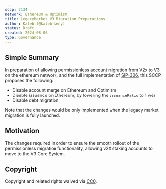 ```yaml
---
sccp: 2134
network: Ethereum & Optimism
title: LegacyMarket V3 Migration Preparations
author: Kaleb (@kaleb-keny)
status: Draft
created: 2024-08-06
type: Governance
---
```


<!--You can leave these HTML comments in your merged SCCP and delete the visible duplicate text guides, they will not appear and may be helpful to refer to if you edit it again. This is the suggested template for new SCCPs. Note that an SCCP number will be assigned by an editor. When opening a pull request to submit your SCCP, please use an abbreviated title in the filename, `sccp-draft_title_abbrev.md`. The title should be 44 characters or less.-->

## Simple Summary

<!--"If you can't explain it simply, you don't understand it well enough." Provide a simplified and layman-accessible explanation of the SCCP.-->

In preparation of allowing permissionless account migration from V2x to V3 on the ethereum network, and the full implementation of [SIP-306](https://sips.synthetix.io/sips/sip-306/), this SCCP proposes the following:
- Disable account merge on Ethereum and Optimism
- Disable issuance on Ethereum, by lowering the `issuanceRatio` to 1 wei
- Disable debt migration

Note that the changes would be only implemented when the legacy market migration is fully launched.

## Motivation

<!--The motivation is critical for SCCPs that want to update variables within Synthetix. It should clearly explain why the existing variable is not incentive aligned. SCCP submissions without sufficient motivation may be rejected outright.-->

The changes required in order to ensure the smooth rollout of the permissionless migration functionality, allowing v2X staking accounts to move to the V3 Core System.

## Copyright

Copyright and related rights waived via [CC0](https://creativecommons.org/publicdomain/zero/1.0/).
